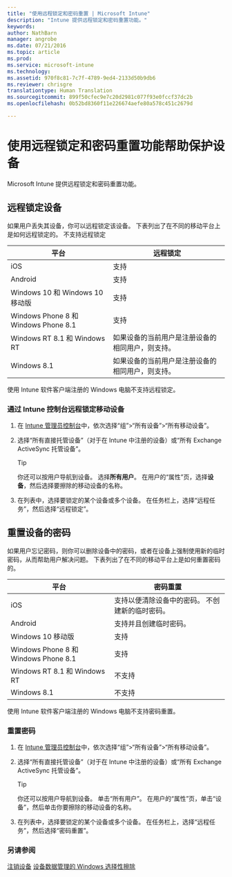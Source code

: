 ```yaml
---
title: "使用远程锁定和密码重置 | Microsoft Intune"
description: "Intune 提供远程锁定和密码重置功能。"
keywords: 
author: NathBarn
manager: angrobe
ms.date: 07/21/2016
ms.topic: article
ms.prod: 
ms.service: microsoft-intune
ms.technology: 
ms.assetid: 970f8c81-7c7f-4789-9ed4-2133d50b9db6
ms.reviewer: chrisgre
translationtype: Human Translation
ms.sourcegitcommit: 899f50cfec9e7c20d2981c077f93e0fccf37dc2b
ms.openlocfilehash: 0b52bd8360f11e226674aefe80a578c451c2679d

---
```

# 使用远程锁定和密码重置功能帮助保护设备
Microsoft Intune 提供远程锁定和密码重置功能。

## 远程锁定设备
如果用户丢失其设备，你可以远程锁定该设备。 下表列出了在不同的移动平台上是如何远程锁定的。 不支持远程锁定

|平台|远程锁定|
|------------|---------------|
|iOS|支持|
|Android|支持|
|Windows 10 和 Windows 10 移动版|支持|
|Windows Phone 8 和 Windows Phone 8.1|支持|
|Windows RT 8.1 和 Windows RT|如果设备的当前用户是注册设备的相同用户，则支持。|
|Windows 8.1|如果设备的当前用户是注册设备的相同用户，则支持。|

使用 Intune 软件客户端注册的 Windows 电脑不支持远程锁定。

### 通过 Intune 控制台远程锁定移动设备

1.  在 [Intune 管理员控制台](https://manage.microsoft.com/)中，依次选择“组”&gt;“所有设备”&gt;“所有移动设备”。

2.  选择“所有直接托管设备”（对于在 Intune 中注册的设备）或“所有 Exchange ActiveSync 托管设备”。

    > [!TIP]
    > 你还可以按用户导航到设备。 选择**所有用户**。 在用户的“属性”页，选择**设备**，然后选择要擦除的移动设备的名称。

3.  在列表中，选择要锁定的某个设备或多个设备。 在任务栏上，选择“远程任务”，然后选择“远程锁定”。

## 重置设备的密码
如果用户忘记密码，则你可以删除设备中的密码，或者在设备上强制使用新的临时密码，从而帮助用户解决问题。 下表列出了在不同的移动平台上是如何重置密码的。

|平台|密码重置|
|------------|------------------|
|iOS|支持以便清除设备中的密码。 不创建新的临时密码。|
|Android|支持并且创建临时密码。|
|Windows 10 移动版|支持|
|Windows Phone 8 和 Windows Phone 8.1|支持|
|Windows RT 8.1 和 Windows RT|不支持|
|Windows 8.1|不支持|

使用 Intune 软件客户端注册的 Windows 电脑不支持密码重置。

### 重置密码

1.  在 [Intune 管理员控制台](https://manage.microsoft.com/)中，依次选择“组”&gt;“所有设备”&gt;“所有移动设备”。

2.  选择“所有直接托管设备”（对于在 Intune 中注册的设备）或“所有 Exchange ActiveSync 托管设备”。

    > [!TIP]
    > 你还可以按用户导航到设备。 单击“所有用户”。 在用户的“属性”页，单击“设备”，然后单击你要擦除的移动设备的名称。

3.  在列表中，选择要锁定的某个设备或多个设备。 在任务栏上，选择“远程任务”，然后选择“密码重置”。


### 另请参阅
[注销设备](retire-devices-from-microsoft-intune-management.md)
[设备数据管理的 Windows 选择性擦除](http://technet.microsoft.com/library/dn486874.aspx)



<!--HONumber=Sep16_HO2-->


